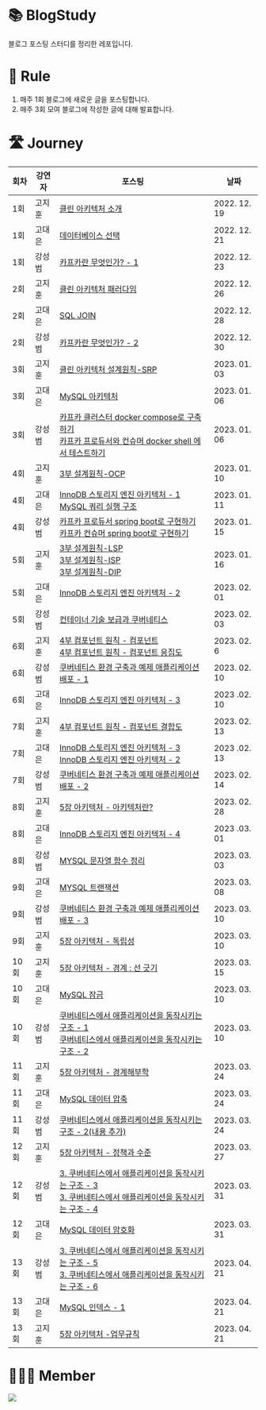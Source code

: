 # 📚 BlogStudy
블로그 포스팅 스터디를 정리한 레포입니다.

# 📐 Rule
1. 매주 1회 블로그에 새로운 글을 포스팅합니다.
2. 매주 3회 모여 블로그에 작성한 글에 대해 발표합니다.

# 🛣 Journey
|회차|강연자|포스팅|날짜|
|--|----|-------|---|
|1회|고지훈|[클린 아키텍처 소개](https://stack-experience.tistory.com/2)|2022. 12. 19|
|1회|고대은|[데이터베이스 선택](https://acisliver.tistory.com/entry/DB-Database%EC%9D%98-%EC%A2%85%EB%A5%98%EC%99%80-%EC%84%A0%ED%83%9D)|2022. 12. 21|
|1회|강성범|[카프카란 무엇인가? - 1](https://ksb-dev.tistory.com/259)|2022. 12. 23|
|2회|고지훈|[클린 아키텍처 패러다임](https://stack-experience.tistory.com/3)|2022. 12. 26|
|2회|고대은|[SQL JOIN](https://thread-raclette-4cb.notion.site/SQL-JOIN-42e0ae9ecea842cfbef3c0774988397e)|2022. 12. 28|
|2회|강성범|[카프카란 무엇인가? - 2](https://ksb-dev.tistory.com/260)|2022. 12. 30|
|3회|고지훈|[클린 아키텍처 설계원칙-SRP](https://stack-experience.tistory.com/4)|2023. 01. 03|
|3회|고대은|[MySQL 아키텍처](https://acisliver.tistory.com/entry/DB-MySQL-%EC%95%84%ED%82%A4%ED%85%8D%EC%B2%98-1)|2023. 01. 06|
|3회|강성범|[카프카 클러스터 docker compose로 구축하기](https://ksb-dev.tistory.com/261) <br> [카프카 프로듀서와 컨슈머 docker shell 에서 테스트하기](https://ksb-dev.tistory.com/262)|2023. 01. 06|
|4회|고지훈|[3부 설계원칙-OCP](https://stack-experience.tistory.com/5)|2023. 01. 10|
|4회|고대은|[InnoDB 스토리지 엔진 아키텍처 - 1](https://acisliver.tistory.com/entry/DB-InnoDB-%EC%8A%A4%ED%86%A0%EB%A6%AC%EC%A7%80-%EC%97%94%EC%A7%84-%EC%95%84%ED%82%A4%ED%85%8D%EC%B2%98) <br> [MySQL 쿼리 실행 구조](https://acisliver.tistory.com/entry/DB-MySQL-%EC%95%84%ED%82%A4%ED%85%8D%EC%B2%98-%EC%BF%BC%EB%A6%AC-%EC%8B%A4%ED%96%89-%EA%B5%AC%EC%A1%B0)|2023. 01. 11|
|4회|강성범|[카프카 프로듀서 spring boot로 구현하기](https://ksb-dev.tistory.com/264) <br> [카프카 컨슈머 spring boot로 구현하기](https://ksb-dev.tistory.com/265)|2023. 01. 15|
|5회|고지훈|[3부 설계원칙-LSP](https://stack-experience.tistory.com/6) <br> [3부 설계원칙-ISP](https://stack-experience.tistory.com/7) <br> [3부 설계원칙-DIP](https://stack-experience.tistory.com/8) |2023. 01. 16|
|5회|고대은|[InnoDB 스토리지 엔진 아키텍처 - 2](https://acisliver.tistory.com/entry/DB-InnoDB-%EC%95%84%ED%82%A4%ED%85%8D%EC%B2%98-2)|2023. 02. 01|
|5회|강성범|[컨테이너 기술 보급과 쿠버네티스](https://ksb-dev.tistory.com/268)|2023. 02. 03|
|6회|고지훈|[4부 컴포넌트 원칙 - 컴포넌트](https://stack-experience.tistory.com/9)<br>[4부 컴포넌트 원칙 - 컴포넌트 응집도](https://stack-experience.tistory.com/10)|2023. 02. 6|
|6회|강성범|[쿠버네티스 환경 구축과 예제 애플리케이션 배포 - 1](https://ksb-dev.tistory.com/272)|2023. 02. 10|
|6회|고대은|[InnoDB 스토리지 엔진 아키텍처 - 3](https://acisliver.tistory.com/entry/DB-InnoDB-%EC%8A%A4%ED%86%A0%EB%A6%AC%EC%A7%80-%EC%97%94%EC%A7%84-%EC%95%84%ED%82%A4%ED%85%8D%EC%B2%98-%EC%96%B8%EB%91%90-%EB%A1%9C%EA%B7%B8)|2023 .02. 10|
|7회|고지훈|[4부 컴포넌트 원칙 - 컴포넌트 결합도](https://stack-experience.tistory.com/12)|2023. 02. 13|
|7회|고대은|[InnoDB 스토리지 엔진 아키텍처 - 3](https://acisliver.tistory.com/entry/DB-InnoDB-%EC%8A%A4%ED%86%A0%EB%A6%AC%EC%A7%80-%EC%97%94%EC%A7%84-%EC%95%84%ED%82%A4%ED%85%8D%EC%B2%98-%EC%96%B8%EB%91%90-%EB%A1%9C%EA%B7%B8)<br>[InnoDB 스토리지 엔진 아키텍처 - 2](https://acisliver.tistory.com/entry/DB-InnoDB-%EC%95%84%ED%82%A4%ED%85%8D%EC%B2%98-2)|2023 .02. 13|
|7회|강성범|[쿠버네티스 환경 구축과 예제 애플리케이션 배포 - 2](https://ksb-dev.tistory.com/274)|2023. 02. 14|
|8회|고지훈|[5장 아키텍처 - 아키텍처란?](https://stack-experience.tistory.com/13)|2023. 02. 28|
|8회|고대은|[InnoDB 스토리지 엔진 아키텍처 - 4](https://acisliver.tistory.com/entry/DB-InnoDB-%EC%8A%A4%ED%86%A0%EB%A6%AC%EC%A7%80-%EC%97%94%EC%A7%84-%EC%95%84%ED%82%A4%ED%85%8D%EC%B2%98-4)|2023 .03. 01|
|8회|강성범|[MYSQL 문자열 함수 정리](https://ksb-dev.tistory.com/277)|2023. 03. 03|
|9회|고대은|[MYSQL 트랜잭션](https://acisliver.tistory.com/entry/MySQL-%ED%8A%B8%EB%9E%9C%EC%9E%AD%EC%85%98)|2023. 03. 08|
|9회|강성범|[쿠버네티스 환경 구축과 예제 애플리케이션 배포 - 3](https://ksb-dev.tistory.com/278)|2023. 03. 10|
|9회|고지훈|[5장 아키텍처 - 독립성](https://stack-experience.tistory.com/14)|2023. 03. 10|
|10회|고지훈|[5장 아키텍처 - 경계 : 선 긋기](https://stack-experience.tistory.com/15)|2023. 03. 15|
|10회|고대은|[MySQL 잠금](https://acisliver.tistory.com/entry/MySQL-%EC%9E%A0%EA%B8%88)|2023. 03. 10|
|10회|강성범|[쿠버네티스에서 애플리케이션을 동작시키는 구조 - 1](https://ksb-dev.tistory.com/286) <br/> [쿠버네티스에서 애플리케이션을 동작시키는 구조 - 2](https://ksb-dev.tistory.com/287)|2023. 03. 10|
|11회|고지훈|[5장 아키텍처 - 경계해부학](https://stack-experience.tistory.com/16)|2023. 03. 24|
|11회|고대은|[MySQL 데이터 압축](https://acisliver.tistory.com/entry/MySQL-%EB%8D%B0%EC%9D%B4%ED%84%B0-%EC%95%95%EC%B6%95)|2023. 03. 24|
|11회|강성범|[쿠버네티스에서 애플리케이션을 동작시키는 구조 - 2(내용 추가)](https://ksb-dev.tistory.com/287)|2023. 03. 24|
|12회|고지훈|[5장 아키텍처 - 정책과 수준](https://stack-experience.tistory.com/17)|2023. 03. 27|
|12회|강성범|[3. 쿠버네티스에서 애플리케이션을 동작시키는 구조 - 3](https://ksb-dev.tistory.com/299) <br/> [3. 쿠버네티스에서 애플리케이션을 동작시키는 구조 - 4](https://ksb-dev.tistory.com/300)|2023. 03. 31|
|12회|고대은|[MySQL 데이터 암호화](https://acisliver.tistory.com/entry/MySQL-%EB%8D%B0%EC%9D%B4%ED%84%B0-%EC%95%94%ED%98%B8%ED%99%94)|2023. 03. 31|
|13회|강성범|[3. 쿠버네티스에서 애플리케이션을 동작시키는 구조 - 5](https://ksb-dev.tistory.com/307) <br/> [3. 쿠버네티스에서 애플리케이션을 동작시키는 구조 - 6](https://ksb-dev.tistory.com/308)|2023. 04. 21|
|13회|고대은|[MySQL 인덱스 - 1](https://acisliver.tistory.com/entry/MySQL-%EC%9D%B8%EB%8D%B1%EC%8A%A4-1)|2023. 04. 21|
|13회|고지훈|[5장 아키텍처 -업무규칙](https://stack-experience.tistory.com/18)|2023. 04. 21|



# 👨‍👦‍👦 Member

<a href="https://github.com/BlogStudy/BlogStudy/graphs/contributors">
  <img src="https://contrib.rocks/image?repo=BlogStudy/BlogStudy" />
</a>
